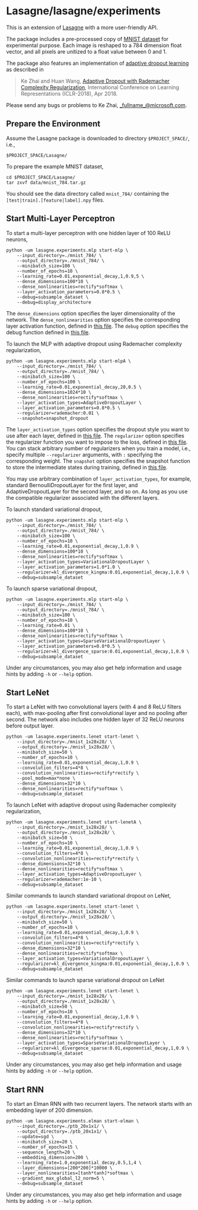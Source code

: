 # Lasagne/lasagne/experiments

This is an extension of [Lasagne](https://github.com/Lasagne/Lasagne) with a more user-friendly API.

The package includes a pre-processed copy of [MNIST dataset](http://yann.lecun.com/exdb/mnist/) for experimental purpose.
Each image is reshaped to a 784 dimension float vector, and all pixels are unitized to a float value between 0 and 1.  

The package also features an implementation of [adaptive dropout learning](https://www.microsoft.com/en-us/research/publication/adaptive-dropout-rademacher-complexity-regularization/) as described in 

> Ke Zhai and Huan Wang, [Adaptive Dropout with Rademacher Complexity Regularization](https://openreview.net/pdf?id=S1uxsye0Z), International Conference on Learning Representations (ICLR-2018), Apr 2018.

Please send any bugs or problems to Ke Zhai, _fullname_@microsoft.com.

## Prepare the Environment

Assume the Lasagne package is downloaded to directory `$PROJECT_SPACE/`, i.e., 

	$PROJECT_SPACE/Lasagne/

To prepare the example MNIST dataset,

	cd $PROJECT_SPACE/Lasagne/
	tar zxvf data/mnist_784.tar.gz
	
You should see the data directory called `mnist_784/` containing the `[test|train].[feature|label].npy` files.

## Start Multi-Layer Perceptron

To start a multi-layer perceptron with one hidden layer of 100 ReLU neurons,
	
	python -um lasagne.experiments.mlp start-mlp \
		--input_directory=./mnist_784/ \
		--output_directory=./mnist_784/ \
		--minibatch_size=100 \
		--number_of_epochs=10 \
		--learning_rate=0.01,exponential_decay,1,0.9,5 \
		--dense_dimensions=100*10 \
		--dense_nonlinearities=rectify*softmax \
		--layer_activation_parameters=0.8*0.5 \
		--debug=subsample_dataset \
		--debug=display_architecture

The `dense_dimensions` option specifies the layer dimensionality of the network.
The `dense_nonlinearities` option specifies the corresponding layer activation function, defined in [this file](../nonlinearities.py).
The `debug` option specifies the debug function defined in [this file](../experiments/debug.py).

To launch the MLP with adaptive dropout using Rademacher complexity regularization, 

	python -um lasagne.experiments.mlp start-mlpA \
		--input_directory=./mnist_784/ \
		--output_directory=./mnist_784/ \
		--minibatch_size=100 \
		--number_of_epochs=100 \
		--learning_rate=0.01,exponential_decay,20,0.5 \
		--dense_dimensions=1024*10 \
		--dense_nonlinearities=rectify*softmax \
		--layer_activation_types=AdaptiveDropoutLayer \
		--layer_activation_parameters=0.8*0.5 \
		--regularizer=rademacher:0.01 \
		--snapshot=snapshot_dropout

The `layer_activation_types` option specifies the dropout style you want to use after each layer, defined in [this file](../layers/Xnoise.py).
The `regularizer` option specifies the regularizer function you want to impose to the loss, defined in [this file](../Xregularizer.py).
You can stack arbitrary number of regularizers when you train a model, i.e., specify multiple `--regularizer` arguments, with `:` specifying the corresponding weight.
The `snapshot` option specifies the snapshot function to store the intermediate states during training, defined in [this file](../experiments/debug.py).

You may use arbitrary combination of `layer_activation_types`, for example, standard BernoulliDropoutLayer for the first layer, and AdaptiveDropoutLayer for the second layer, and so on.
As long as you use the compatible regularizer associated with the different layers.

To launch standard variational dropout,
	
	python -um lasagne.experiments.mlp start-mlp \
		--input_directory=./mnist_784/ \
		--output_directory=./mnist_784/ \
		--minibatch_size=100 \
		--number_of_epochs=10 \
		--learning_rate=0.01,exponential_decay,1,0.9 \
		--dense_dimensions=100*10 \
		--dense_nonlinearities=rectify*softmax \
		--layer_activation_types=VariationalDropoutLayer \
		--layer_activation_parameters=1.0*1.0 \
		--regularizer=kl_divergence_kingma:0.01,exponential_decay,1,0.9 \
		--debug=subsample_dataset

To launch sparse variational dropout,

	python -um lasagne.experiments.mlp start-mlp \
		--input_directory=./mnist_784/ \
		--output_directory=./mnist_784/ \
		--minibatch_size=100 \
		--number_of_epochs=10 \
		--learning_rate=0.01 \
		--dense_dimensions=100*10 \
		--dense_nonlinearities=rectify*softmax \
		--layer_activation_types=SparseVariationalDropoutLayer \
		--layer_activation_parameters=0.8*0.5 \
		--regularizer=kl_divergence_sparse:0.01,exponential_decay,1,0.9 \
		--debug=subsample_dataset

Under any circumstances, you may also get help information and usage hints by adding `-h` or `--help` option.

## Start LeNet

To start a LeNet with two convolutional layers (with 4 and 8 ReLU filters each), with max-pooling after first convolutional layer and no pooling after second.
The network also includes one hidden layer of 32 ReLU neurons before output layer.

	python -um lasagne.experiments.lenet start-lenet \
		--input_directory=./mnist_1x28x28/ \
		--output_directory=./mnist_1x28x28/ \
		--minibatch_size=50 \
		--number_of_epochs=10 \
		--learning_rate=0.01,exponential_decay,1,0.9 \
		--convolution_filters=4*8 \
		--convolution_nonlinearities=rectify*rectify \
		--pool_mode=max*none \
		--dense_dimensions=32*10 \
		--dense_nonlinearities=rectify*softmax \
		--debug=subsample_dataset
		
To launch LeNet with adaptive dropout using Rademacher complexity regularization,

	python -um lasagne.experiments.lenet start-lenetA \
		--input_directory=./mnist_1x28x28/ \
		--output_directory=./mnist_1x28x28/ \
		--minibatch_size=50 \
		--number_of_epochs=10 \
		--learning_rate=0.01,exponential_decay,1,0.9 \
		--convolution_filters=4*8 \
		--convolution_nonlinearities=rectify*rectify \
		--dense_dimensions=32*10 \
		--dense_nonlinearities=rectify*softmax \
		--layer_activation_types=AdaptiveDropoutLayer \
		--regularizer=rademacher:1e-10 \
		--debug=subsample_dataset

Similar commands to launch standard variational dropout on LeNet, 

	python -um lasagne.experiments.lenet start-lenet \
		--input_directory=./mnist_1x28x28/ \
		--output_directory=./mnist_1x28x28/ \
		--minibatch_size=50 \
		--number_of_epochs=10 \
		--learning_rate=0.01,exponential_decay,1,0.9 \
		--convolution_filters=4*8 \
		--convolution_nonlinearities=rectify*rectify \
		--dense_dimensions=32*10 \
		--dense_nonlinearities=rectify*softmax \
		--layer_activation_types=VariationalDropoutLayer \
		--regularizer=kl_divergence_kingma:0.01,exponential_decay,1,0.9 \
		--debug=subsample_dataset

Similar commands to launch sparse variational dropout on LeNet

	python -um lasagne.experiments.lenet start-lenet \
		--input_directory=./mnist_1x28x28/ \
		--output_directory=./mnist_1x28x28/ \
		--minibatch_size=50 \
		--number_of_epochs=10 \
		--learning_rate=0.01,exponential_decay,1,0.9 \
		--convolution_filters=4*8 \
		--convolution_nonlinearities=rectify*rectify \
		--dense_dimensions=32*10 \
		--dense_nonlinearities=rectify*softmax \
		--layer_activation_types=SparseVariationalDropoutLayer \
		--regularizer=kl_divergence_sparse:0.01,exponential_decay,1,0.9 \
		--debug=subsample_dataset

Under any circumstances, you may also get help information and usage hints by adding `-h` or `--help` option.

## Start RNN

To start an Elman RNN with two recurrent layers.
The network starts with an embedding layer of 200 dimension.

	python -um lasagne.experiments.elman start-elman \
		--input_directory=./ptb_20x1x1/ \
		--output_directory=./ptb_20x1x1/ \
		--update=sgd \
		--minibatch_size=20 \
		--number_of_epochs=15 \
		--sequence_length=20 \
		--embedding_dimension=200 \
		--learning_rate=1.0,exponential_decay,0.5,1,4 \
		--layer_dimensions=[200*200]*10000 \
		--layer_nonlinearities=[tanh*tanh]*softmax \
		--gradient_max_global_l2_norm=5 \
		--debug=subsample_dataset 

Under any circumstances, you may also get help information and usage hints by adding `-h` or `--help` option.
 